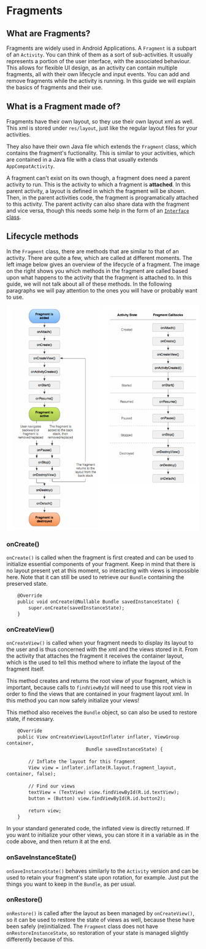 # Fragments

## What are Fragments?
Fragments are widely used in Android Applications. A `Fragment` is a subpart of an `Activity`. You can think of them as a sort of sub-activities. It usually represents a portion of the user interface, with the associated behaviour. This allows for flexible UI design, as an activity can contain multiple fragments, all with their own lifecycle and input events. You can add and remove fragments while the activity is running. In this guide we will explain the basics of fragments and their use.

## What is a Fragment made of?
Fragments have their own layout, so they use their own layout xml as well. This xml is stored under `res/layout`, just like the regular layout files for your activities.

They also have their own Java file which extends the `Fragment` class, which contains the fragment's fuctionality. This is similar to your activities, which are contained in a Java file with a class that usually extends `AppCompatActivity`.

A fragment can't exist on its own though, a fragment does need a parent activity to run. This is the activity to which a fragment is **attached**. In this parent activity, a layout is defined in which the fragment will be shown. Then, in the parent activities code, the fragment is programatically attached to this activity. The parent activity can also share data with the fragment and vice versa, though this needs some help in the form of an [`Interface` class](android/interfaces).


## Lifecycle methods
In the `Fragment` class, there are methods that are similar to that of an activity. There are quite a few, which are called at different moments. The left image below gives an overview of the lifecycle of a fragment. The image on the right shows you which methods in the fragment are called based upon what happens to the activity that the fragment is attached to. In this guide, we will not talk about all of these methods. In the following paragraphs we will pay attention to the ones you will have or probably want to use.

![FragmentActivityLifeCycle](fragmentLifeCycle.png)

### onCreate()
`onCreate()` is called when the fragment is first created and can be used to initialize essential components of your fragment. Keep in mind that there is no layout present yet at this moment, so interacting with views is impossible here. Note that it can still be used to retrieve our `Bundle` containing the preserved state.

        @Override
        public void onCreate(@Nullable Bundle savedInstanceState) {
            super.onCreate(savedInstanceState);
        }


### onCreateView()
`onCreateView()` is called when your fragment needs to display its layout to the user and is thus concerned with the xml and the views stored in it. From the activity that attaches the fragment it receives the container layout, which is the used to tell this method where to inflate the layout of the fragment itself.

This method creates and returns the root view of your fragment, which is important, because calls to `findViewById` will need to use this root view in order to find the views that are contained in your fragment layout xml. In this method you can now safely initialize your views!

This method also receives the `Bundle` object, so can also be used to restore state, if necessary.

        @Override
        public View onCreateView(LayoutInflater inflater, ViewGroup container,
                                 Bundle savedInstanceState) {

            // Inflate the layout for this fragment
            View view = inflater.inflate(R.layout.fragment_layout, container, false);

            // Find our views
            textView = (TextView) view.findViewById(R.id.textView);
            button = (Button) view.findViewById(R.id.button2);

            return view;
        }

In your standard generated code, the inflated view is directly returned. If you want to initialize your other views, you can store it in a variable as in the code above, and then return it at the end.

### onSaveInstanceState()
`onSaveInstanceState()` behaves similarly to the `Activity` version and can be used to retain your fragment's state upon rotation, for example. Just put the things you want to keep in the `Bundle`, as per usual.

### onRestore()
`onRestore()` is called after the layout as been managed by `onCreateView()`, so it can be used to restore the state of views as well, because these have been safely (re)initialized. The `Fragment` class does not have `onRestoreInstanceState`, so restoration of your state is managed slightly differently because of this.
